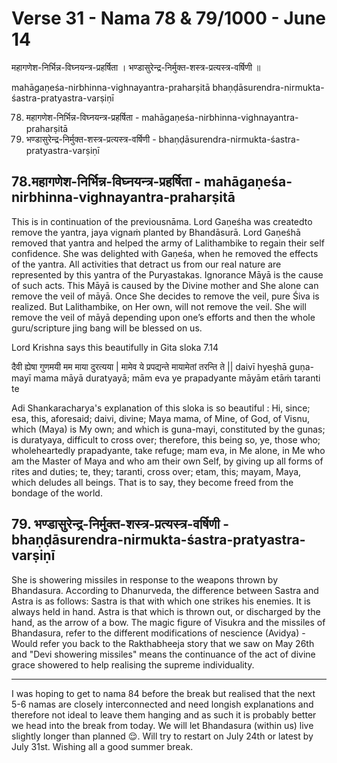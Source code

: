 # Verse 31 - Nama 78 & 79/1000 - June 14

महागणेश-निर्भिन्न-विघ्नयन्त्र-प्रहर्षिता ।
भण्डासुरेन्द्र-निर्मुक्त-शस्त्र-प्रत्यस्त्र-वर्षिणी ॥

mahāgaṇeśa-nirbhinna-vighnayantra-praharṣitā 
bhaṇḍāsurendra-nirmukta-śastra-pratyastra-varṣiṇī

78. महागणेश-निर्भिन्न-विघ्नयन्त्र-प्रहर्षिता - mahāgaṇeśa-nirbhinna-vighnayantra-praharṣitā 
79. भण्डासुरेन्द्र-निर्मुक्त-शस्त्र-प्रत्यस्त्र-वर्षिणी - bhaṇḍāsurendra-nirmukta-śastra-pratyastra-varṣiṇī

## 78.महागणेश-निर्भिन्न-विघ्नयन्त्र-प्रहर्षिता - mahāgaṇeśa-nirbhinna-vighnayantra-praharṣitā

This is in continuation of the previousnāma. Lord Gaṇeśha was createdto remove the yantra, jaya vignaṁ planted by Bhandāsurā. Lord Gaṇeśhā removed that yantra and helped the army of Lalithambike to regain their self confidence. She was delighted with Gaṇeśa, when he removed the effects of the yantra.  All activities that detract us from our real nature are represented by this yantra of the Puryastakas. Ignorance Māyā is the cause of such acts. This Māyā is caused by the Divine mother  and She alone can remove the veil of māyā.  Once She decides to remove the veil, pure Śiva is realized. But Lalithambike, on Her own, will not remove the veil. She will remove the veil of māyā depending upon one’s efforts and then the whole guru/scripture jing bang will be blessed on us. 

Lord Krishna says this beautifully in Gita sloka 7.14 

दैवी ह्येषा गुणमयी मम माया दुरत्यया | मामेव ये प्रपद्यन्ते मायामेतां तरन्ति ते || 
daivī hyeṣhā guṇa-mayī mama māyā duratyayā; mām eva ye prapadyante māyām etāṁ taranti te

Adi Shankaracharya's explanation of this sloka is so beautiful : Hi, since; esa, this, aforesaid; daivi, divine; Maya mama, of Mine, of God, of Visnu, which (Maya) is My own; and which is guna-mayi, constituted by the gunas; is duratyaya, difficult to cross over; therefore, this being so, ye, those who; wholeheartedly prapadyante, take refuge; mam eva, in Me alone, in Me who am the Master of Maya and who am their own Self, by giving up all forms of rites and duties; te, they; taranti, cross over; etam, this; mayam, Maya, which deludes all beings. That is to say, they become freed from the bondage of the world.

## 79. भण्डासुरेन्द्र-निर्मुक्त-शस्त्र-प्रत्यस्त्र-वर्षिणी - bhaṇḍāsurendra-nirmukta-śastra-pratyastra-varṣiṇī

She is showering missiles in response to the weapons thrown by Bhandasura.  According to Dhanurveda, the difference between Sastra and Astra is as follows: Sastra is that with which one strikes his enemies. It is always held in hand. Astra is that which is thrown out, or discharged by the hand, as the arrow of a bow. The magic figure of Visukra and the missiles of Bhandasura, refer to the different modifications of nescience (Avidya) - Would refer you back to the Rakthabheeja story that we saw on May 26th  and "Devi showering missiles" means the continuance of the act of divine grace showered to help realising the supreme individuality.


---------------------

I was hoping to get to nama 84 before the break but realised that the next 5-6 namas are closely interconnected and need longish explanations and therefore not ideal to leave them hanging and as such it is probably better we head into the break from today. We will let Bhandasura (within us) live slightly longer than planned 😌. Will try to restart on July 24th or latest by July 31st. Wishing all a good summer break.
